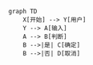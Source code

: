 ```mermaid
graph TD
    X[开始] --> Y[用户]
    Y --> A[输入]
    A --> B[判断]
    B -->|是| C[确定]
    B -->|否| D[取消]
```

<!-- diagram id="1" caption: "系统流程图" -->
